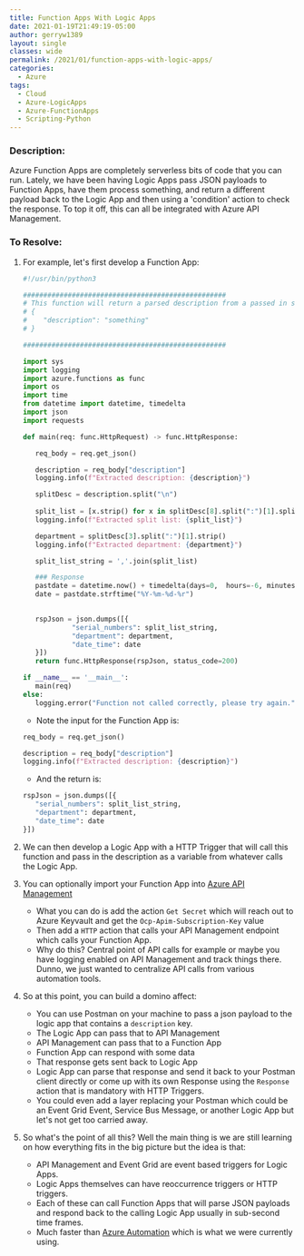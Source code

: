 ```yaml
---
title: Function Apps With Logic Apps
date: 2021-01-19T21:49:19-05:00
author: gerryw1389
layout: single
classes: wide
permalink: /2021/01/function-apps-with-logic-apps/
categories:
  - Azure
tags:
  - Cloud
  - Azure-LogicApps
  - Azure-FunctionApps
  - Scripting-Python
---
```

<!--more-->

### Description:

Azure Function Apps are completely serverless bits of code that you can run. Lately, we have been having Logic Apps pass JSON payloads to Function Apps, have them process something, and return a different payload back to the Logic App and then using a 'condition' action to check the response. To top it off, this can all be integrated with Azure API Management.

### To Resolve:

1. For example, let's first develop a Function App:

   ```python
   #!/usr/bin/python3

   ##################################################
   # This function will return a parsed description from a passed in string
   # {
   #    "description": "something"
   # }

   ##################################################

   import sys
   import logging
   import azure.functions as func
   import os
   import time
   from datetime import datetime, timedelta
   import json
   import requests

   def main(req: func.HttpRequest) -> func.HttpResponse:

      req_body = req.get_json()

      description = req_body["description"]
      logging.info(f"Extracted description: {description}")

      splitDesc = description.split("\n")
      
      split_list = [x.strip() for x in splitDesc[8].split(":")[1].split(',')]
      logging.info(f"Extracted split list: {split_list}")

      department = splitDesc[3].split(":")[1].strip()
      logging.info(f"Extracted department: {department}")

      split_list_string = ','.join(split_list)

      ### Response
      pastdate = datetime.now() + timedelta(days=0,  hours=-6, minutes=0)
      date = pastdate.strftime("%Y-%m-%d-%r")
      

      rspJson = json.dumps([{ 
               "serial_numbers": split_list_string,
               "department": department,
               "date_time": date 
      }])
      return func.HttpResponse(rspJson, status_code=200)

   if __name__ == '__main__':
      main(req)
   else:
      logging.error("Function not called correctly, please try again.")
   ```

   - Note the input for the Function App is:

   ```python
   req_body = req.get_json()

   description = req_body["description"]
   logging.info(f"Extracted description: {description}")
   ```

   - And the return is:

   ```python
   rspJson = json.dumps([{ 
      "serial_numbers": split_list_string,
      "department": department,
      "date_time": date 
   }])
   ```

2. We can then develop a Logic App with a HTTP Trigger that will call this function and pass in the description as a variable from whatever calls the Logic App.

3. You can optionally import your Function App into [Azure API Management](https://automationadmin.com/2020/08/azure-api-management)

   - What you can do is add the action `Get Secret` which will reach out to Azure Keyvault and get the `Ocp-Apim-Subscription-Key` value
   - Then add a `HTTP` action that calls your API Management endpoint which calls your Function App.
   - Why do this? Central point of API calls for example or maybe you have logging enabled on API Management and track things there. Dunno, we just wanted to centralize API calls from various automation tools.

4. So at this point, you can build a domino affect:

   - You can use Postman on your machine to pass a json payload to the logic app that contains a `description` key.
   - The Logic App can pass that to API Management
   - API Management can pass that to a Function App
   - Function App can respond with some data
   - That response gets sent back to Logic App
   - Logic App can parse that response and send it back to your Postman client directly or come up with its own Response using the `Response` action that is mandatory with HTTP Triggers.
   - You could even add a layer replacing your Postman which could be an Event Grid Event, Service Bus Message, or another Logic App but let's not get too carried away.

5. So what's the point of all this? Well the main thing is we are still learning on how everything fits in the big picture but the idea is that:

   - API Management and Event Grid are event based triggers for Logic Apps.
   - Logic Apps themselves can have reoccurrence triggers or HTTP triggers.
   - Each of these can call Function Apps that will parse JSON payloads and respond back to the calling Logic App usually in sub-second time frames.
   - Much faster than [Azure Automation](https://automationadmin.com/2020/10/using-azure-automation-logic-apps-for-sftp) which is what we were currently using.
